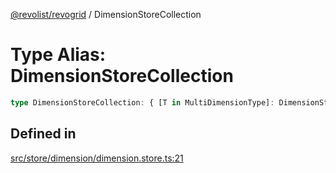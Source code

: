 [@revolist/revogrid](README.md) / DimensionStoreCollection

# Type Alias: DimensionStoreCollection

```ts
type DimensionStoreCollection: { [T in MultiDimensionType]: DimensionStore };
```

## Defined in

[src/store/dimension/dimension.store.ts:21](https://github.com/revolist/revogrid/blob/1ac09c9216d3d9dcf169b93db55034b60bfdcc8e/src/store/dimension/dimension.store.ts#L21)
